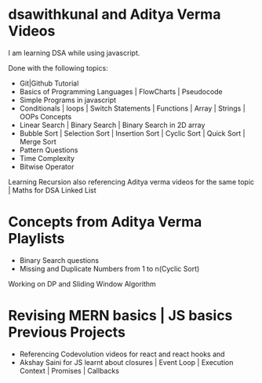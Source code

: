 # dsawithkunal and Aditya Verma Videos

 I am learning DSA while using javascript.
 
 Done with the following topics:
 - Git|Github Tutorial
 - Basics of Programming Languages | FlowCharts | Pseudocode
 - Simple Programs in javascript
 - Conditionals | loops | Switch Statements | Functions | Array | Strings | OOPs Concepts
 - Linear Search | Binary Search | Binary Search in 2D array
 - Bubble Sort | Selection Sort | Insertion Sort | Cyclic Sort | Quick Sort | Merge Sort
 - Pattern Questions
 - Time Complexity
 - Bitwise Operator 
 
 Learning Recursion also referencing Aditya verma videos for the same topic | Maths for DSA 
 Linked List 
 
# Concepts from Aditya Verma Playlists
- Binary Search questions
- Missing and Duplicate Numbers from 1 to n(Cyclic Sort)

Working on DP and Sliding Window Algorithm

# Revising MERN basics | JS basics Previous Projects
- Referencing Codevolution videos for react and react hooks and 
- Akshay Saini for JS learnt about closures | Event Loop | Execution Context | Promises | Callbacks 

 
 
 
 
 

